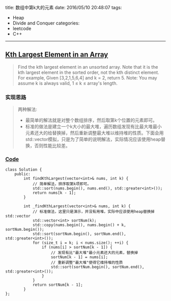 title: 数组中第k大的元素
date: 2016/05/10 20:48:07
tags:
- Heap
- Divide and Conquer
categories:
- leetcode
- C++

---
## [Kth Largest Element in an Array](https://leetcode.com/problems/kth-largest-element-in-an-array/)
> Find the kth largest element in an unsorted array. Note that it is the kth largest element in the sorted order, not the kth distinct element.
> For example,
> Given [3,2,1,5,6,4] and k = 2, return 5.
> Note: 
> You may assume k is always valid, 1 ≤ k ≤ array's length.

### 实现思路
> 两种解法:
> * 最简单的解法就是对整个数组排序，然后取第k个位置的元素即可。
> * 标准的做法是建立一个k大小的最大堆，遍历数组发现有比最大堆最小元素还大的给替换掉，然后重新调整最大堆以维持堆的性质。下面会用std::vector模拟，只是为了简单的说明解法，实际情况应该使用heap替换，否则性能比较差。

### [Code](https://github.com/Finalcheat/leetcode/blob/master/src/Kth-Largest-Element-in-an-Array.cpp)
```
class Solution {
    public:
        int findKthLargest(vector<int>& nums, int k) {
            // 简单解法，排序取第k项即可。
            std::sort(nums.begin(), nums.end(), std::greater<int>());
            return nums[k - 1];
        }
        
        int _findKthLargest(vector<int>& nums, int k) {
            // 标准做法，这里只是演示，并没有用堆，实际中应该使用heap替换掉std::vector
            std::vector<int> sortNum(k);
            std::copy(nums.begin(), nums.begin() + k, sortNum.begin());
            std::sort(sortNum.begin(), sortNum.end(), std::greater<int>());
            for (size_t i = k; i < nums.size(); ++i) {
                if (nums[i] > sortNum[k - 1]) {
                    // 发现有比"最大堆"最小元素还大的元素，替换掉
                    sortNum[k - 1] = nums[i];
                    // 重新调整"最大堆"使得它维持堆的性质
                    std::sort(sortNum.begin(), sortNum.end(), std::greater<int>());
                }
            }
            return sortNum[k - 1];
        }
};
```
